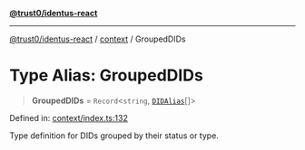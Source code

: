 [**@trust0/identus-react**](../../README.md)

***

[@trust0/identus-react](../../README.md) / [context](../README.md) / GroupedDIDs

# Type Alias: GroupedDIDs

> **GroupedDIDs** = `Record`\<`string`, [`DIDAlias`](DIDAlias.md)[]\>

Defined in: [context/index.ts:132](https://github.com/trust0-project/identus/blob/5b43368a7bb6070ac216d840cfd9b05d5b51c76b/packages/identus-react/src/context/index.ts#L132)

Type definition for DIDs grouped by their status or type.
